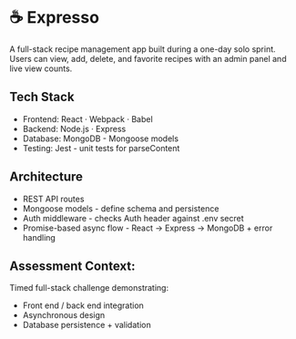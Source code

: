 # ☕️ Expresso

A full-stack recipe management app built during a one-day solo sprint. Users can view, add, delete, and favorite recipes with an admin panel and live view counts.

## Tech Stack
- Frontend: React · Webpack · Babel
- Backend: Node.js · Express
- Database: MongoDB - Mongoose models
- Testing: Jest - unit tests for parseContent

## Architecture
- REST API routes
- Mongoose models - define schema and persistence
- Auth middleware - checks Auth header against .env secret
- Promise-based async flow - React → Express → MongoDB + error handling

## Assessment Context:
Timed full-stack challenge demonstrating:
- Front end / back end integration
- Asynchronous design
- Database persistence + validation
